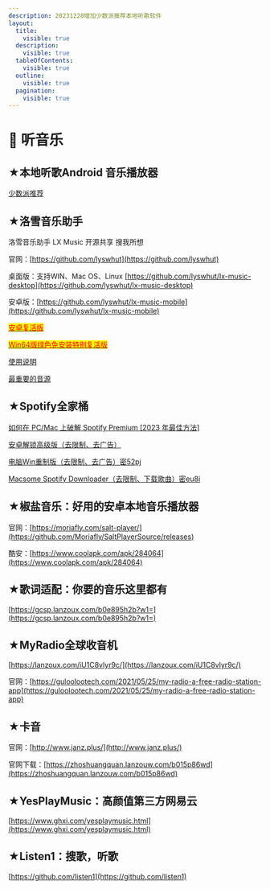```yaml
---
description: 20231220增加少数派推荐本地听歌软件
layout:
  title:
    visible: true
  description:
    visible: true
  tableOfContents:
    visible: true
  outline:
    visible: true
  pagination:
    visible: true
---
```


# 🎵 听音乐

## ★本地听歌Android 音乐播放器

[少数派推荐](https://sspai.com/post/77789)

## ★洛雪音乐助手

洛雪音乐助手 LX Music 开源共享 搜我所想

官网：[https://github.com/lyswhut](https://github.com/lyswhut)

桌面版：支持WIN、Mac OS、Linux [https://github.com/lyswhut/lx-music-desktop](https://github.com/lyswhut/lx-music-desktop)

安卓版：[https://github.com/lyswhut/lx-music-mobile](https://github.com/lyswhut/lx-music-mobile)

[<mark style="color:red;">安卓复活版</mark>](https://tansuo.lanzoub.com/irvt11ei10lg)

[<mark style="color:red;">Win64版绿色免安装特别复活版</mark>](https://tansuo.lanzoub.com/iGRgf1d3uwfa)

[使用说明](https://www.lckp.top/thing/lx-music-desktop/)

[最重要的音源](https://tansuo.lanzoub.com/iM5T81ei12qd)

## ★Spotify全家桶

[如何在 PC/Mac 上破解 Spotify Premium \[2023 年最佳方法\]](https://www.tunefab.com/zh-CN/spotify/spotify-cracked-pc.html)

[安卓解锁高级版（去限制、去广告）](https://423down.lanzouo.com/b0f2b551a)

[电脑Win重制版（去限制、去广告）密52pj](https://wwa.lanzouo.com/iwrCttph8uj)

[Macsome Spotify Downloader（去限制、下载歌曲）密eu8i](https://pan.baidu.com/s/1\_R7sPf3uxiig52e-xBsfeA?pwd=eu8i)

## ★椒盐音乐：好用的安卓本地音乐播放器

官网：[https://moriafly.com/salt-player/](https://github.com/Moriafly/SaltPlayerSource/releases)

酷安：[https://www.coolapk.com/apk/284064](https://www.coolapk.com/apk/284064)

## ★歌词适配：你要的音乐这里都有

[https://gcsp.lanzoux.com/b0e895h2b?w1=](https://gcsp.lanzoux.com/b0e895h2b?w1=)

## ★MyRadio全球收音机

[https://lanzoux.com/iU1C8vlyr9c/](https://lanzoux.com/iU1C8vlyr9c/)

官网：[https://guloolootech.com/2021/05/25/my-radio-a-free-radio-station-app](https://guloolootech.com/2021/05/25/my-radio-a-free-radio-station-app)

## ★卡音

官网：[http://www.janz.plus/](http://www.janz.plus/)

官网下载：[https://zhoshuangquan.lanzouw.com/b015p86wd](https://zhoshuangquan.lanzouw.com/b015p86wd)

## ★YesPlayMusic：高颜值第三方网易云

[https://www.ghxi.com/yesplaymusic.html](https://www.ghxi.com/yesplaymusic.html)

## ★Listen1：搜歌，听歌

[https://github.com/listen1](https://github.com/listen1)
